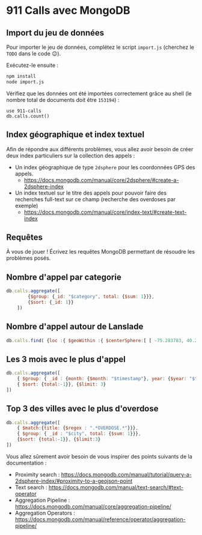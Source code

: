 # 911 Calls avec MongoDB

## Import du jeu de données

Pour importer le jeu de données, complétez le script `import.js` (cherchez le `TODO` dans le code :wink:).

Exécutez-le ensuite :

```bash
npm install
node import.js
```

Vérifiez que les données ont été importées correctement grâce au shell (le nombre total de documents doit être `153194`) :

```
use 911-calls
db.calls.count()
```

## Index géographique et index textuel

Afin de répondre aux différents problèmes, vous allez avoir besoin de créer deux index particuliers sur la collection des appels :

* Un index géographique de type `2dsphere` pour les coordonnées GPS des appels.
  * https://docs.mongodb.com/manual/core/2dsphere/#create-a-2dsphere-index
* Un index textuel sur le titre des appels pour pouvoir faire des recherches full-text sur ce champ (recherche des overdoses par exemple)
  * https://docs.mongodb.com/manual/core/index-text/#create-text-index

## Requêtes

À vous de jouer ! Écrivez les requêtes MongoDB permettant de résoudre les problèmes posés.

## Nombre d'appel par categorie
```javascript
db.calls.aggregate([
        {$group: {_id: "$category", total: {$sum: 1}}},
        {$sort: {_id: 1}}
    ])
```

## Nombre d'appel autour de Lanslade
```javascript
db.calls.find( {loc :{ $geoWithin :{ $centerSphere:[ [ -75.283783, 40.241493 ] , 0.310686 / 3963.2 ]}}}).count()
```

## Les 3 mois avec le plus d'appel
```javascript
db.calls.aggregate([
    { $group: { _id : {month: {$month: "$timestamp"}, year: {$year: "$timestamp"}}, total: {$sum: 1}}},
    { $sort: {total:-1}}, {$limit: 3}
])
```

## Top 3 des villes avec le plus d'overdose
```javascript
db.calls.aggregate([
    { $match:{title: {$regex : ".*OVERDOSE.*"}}},
    { $group: { _id : "$city", total: {$sum: 1}}},
    {$sort: {total:-1}}, {$limit:3}
])
```

Vous allez sûrement avoir besoin de vous inspirer des points suivants de la documentation :

* Proximity search : https://docs.mongodb.com/manual/tutorial/query-a-2dsphere-index/#proximity-to-a-geojson-point
* Text search : https://docs.mongodb.com/manual/text-search/#text-operator
* Aggregation Pipeline : https://docs.mongodb.com/manual/core/aggregation-pipeline/
* Aggregation Operators : https://docs.mongodb.com/manual/reference/operator/aggregation-pipeline/
